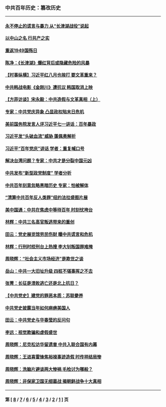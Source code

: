 ### 中共百年历史：篡改历史
---
#### [永不停止的谎言与暴力 从“长津湖战役”说起](../../pages/nf1176115/n13494094.md?03210430) 
#### [以中山之名 行共产之实](../../pages/nf1176115/n13346437.md?03210430) 
#### [重返1949国殇日](../../pages/nf1176115/n13346372.md?03210430) 
#### [陈净：《长津湖》爆红背后或隐藏危险的风暴](../../pages/nf1176115/n13314364.md?03210430) 
#### [【时事纵横】习近平红八月也挨打 要文革重来？](../../pages/nf1176115/n13231393.md?03210430) 
#### [中共韩战电影《金刚川》遭抗议 韩国取消上映](../../pages/nf1176115/n13219114.md?03210430) 
#### [【方菲访谈】宋永毅：中共造假与文革真相（上）](../../pages/nf1176115/n13200760.md?03210430) 
#### [专家：中共党庆异象 凸显政权陷末日危机](../../pages/nf1176115/n13067084.md?03210430) 
#### [美前国务院发言人评习近平七一讲话：百年暴政](../../pages/nf1176115/n13066986.md?03210430) 
#### [习近平发“头破血流”威胁 蓬佩奥解析](../../pages/nf1176115/n13063604.md?03210430) 
#### [习近平“百年党庆”讲话 学者：重复喊口号](../../pages/nf1176115/n13061411.md?03210430) 
#### [解决台湾问题？专家：中共才是分裂中国元凶](../../pages/nf1176115/n13060811.md?03210430) 
#### [中共发布“新型政党制度” 学者分析](../../pages/nf1176115/n13056354.md?03210430) 
#### [中共百年刻意忽略黑暗历史 专家：怕被解体](../../pages/nf1176115/n13056056.md?03210430) 
#### [“清算中共百年反人类罪”纽约法拉盛图片展](../../pages/nf1176115/n13052220.md?03210430) 
#### [美中国通：中共在焦虑中等待百年 时刻忧垮台](../../pages/nf1176115/n13048820.md?03210430) 
#### [林辉：中共三名高官叛逃带来的重创](../../pages/nf1176115/n13035206.md?03210430) 
#### [田云：党史展览馆劳民伤财 曝中共谎言和危机](../../pages/nf1176115/n13033900.md?03210430) 
#### [林辉：行刑时绞刑台上热搜 李大钊叛国罪难掩](../../pages/nf1176115/n13031965.md?03210430) 
#### [周晓辉：“社会主义市场经济”是欺世之谈](../../pages/nf1176115/n13024090.md?03210430) 
#### [岳山：中共一大旧址升级 四桩不堪事挥之不去](../../pages/nf1176115/n13021697.md?03210430) 
#### [张菁：长征是溃败逃亡还是北上抗日？](../../pages/nf1176115/n13020585.md?03210430) 
#### [【中共党史】建党的罪恶本质：苏联豢养](../../pages/nf1176115/n13011888.md?03210430) 
#### [中共党史披露当年如何麻痹美国人](../../pages/nf1176115/n12966400.md?03210430) 
#### [田云：中共党史与华春莹的反问句](../../pages/nf1176115/n12765178.md?03210430) 
#### [李远：视觉欺骗和虚假盛世](../../pages/nf1176115/n12993376.md?03210430) 
#### [周晓辉：尼克松访华留遗害 中共入联合国有内幕](../../pages/nf1176115/n12991422.md?03210430) 
#### [周晓辉：王进喜雷锋焦裕禄事迹造假 时传祥结局惨](../../pages/nf1176115/n12985497.md?03210430) 
#### [周晓辉：洗脑片避谈两大惨祸 毛检讨为哪般？](../../pages/nf1176115/n12971285.md?03210430) 
#### [周晓辉：非保家卫国无细菌战 揭朝鲜战争十大真相](../../pages/nf1176115/n12954161.md?03210430) 

---
#### 第 [ [8](./8.md?03210430) / [7](./7.md?03210430) / [6](./6.md?03210430) / [5](./5.md?03210430) / [4](./4.md?03210430) / [3](./3.md?03210430) / [2](./2.md?03210430) / [1](./1.md?03210430) ] 页
